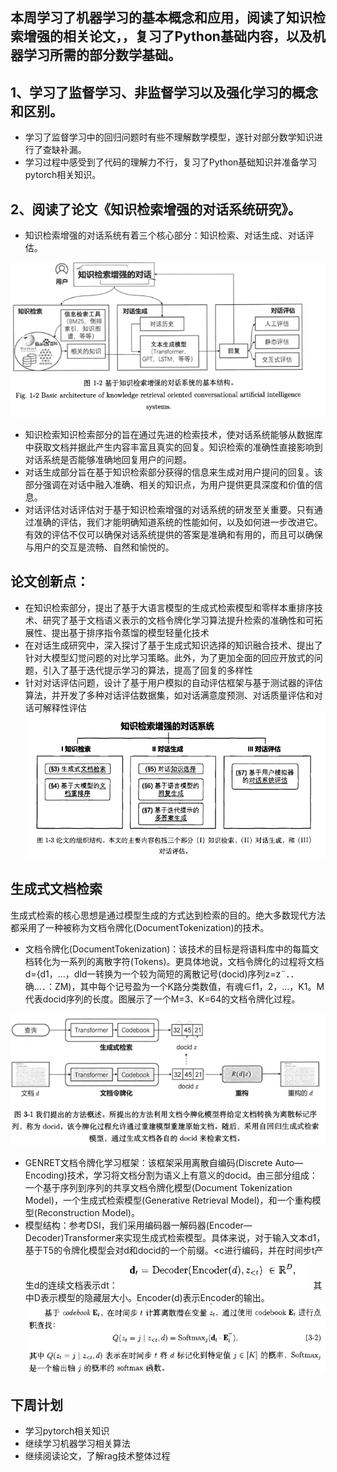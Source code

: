 ﻿

## 本周学习了机器学习的基本概念和应用，阅读了知识检索增强的相关论文，，复习了Python基础内容，以及机器学习所需的部分数学基础。

## 1、学习了监督学习、非监督学习以及强化学习的概念和区别。

 - 学习了监督学习中的回归问题时有些不理解数学模型，遂针对部分数学知识进行了查缺补漏。
 - 学习过程中感受到了代码的理解力不行，复习了Python基础知识并准备学习pytorch相关知识。


## 2、阅读了论文《知识检索增强的对话系统研究》。

 - 知识检索增强的对话系统有着三个核心部分：知识检索、对话生成、对话评估。

![](https://github.com/flyshadow-a/rag_img/blob/main/1.png)
 
 - 知识检索知识检索部分的旨在通过先进的检索技术，使对话系统能够从数据库中获取文档并据此产生内容丰富且真实的回复。知识检索的准确性直接影响到对话系统是否能够准确地回复用户的问题。
 - 对话生成部分旨在基于知识检索部分获得的信息来生成对用户提问的回复。该部分强调在对话中融入准确、相关的知识点，为用户提供更具深度和价值的信息。
 - 对话评估对话评估对于基于知识检索增强的对话系统的研发至关重要。只有通过准确的评估，我们才能明确知道系统的性能如何，以及如何进一步改进它。有效的评估不仅可以确保对话系统提供的答案是准确和有用的，而且可以确保与用户的交互是流畅、自然和愉悦的。

## 论文创新点：

 - 在知识检索部分，提出了基于大语言模型的生成式检索模型和零样本重排序技术、研究了基于文档语义表示的文档令牌化学习算法提升检索的准确性和可拓展性、提出基于排序指令蒸馏的模型轻量化技术
 - 在对话生成研究中，深入探讨了基于生成式知识选择的知识融合技术、提出了针对大模型幻觉问题的对比学习策略。此外，为了更加全面的回应开放式的问题，引入了基于迭代提示学习的算法，提高了回复的多样性
 - 针对对话评估问题，设计了基于用户模拟的自动评估框架与基于测试器的评估算法，并开发了多种对话评估数据集，如对话满意度预测、对话质量评估和对话可解释性评估
![](https://github.com/flyshadow-a/rag_img/blob/main/2.png)

## 生成式文档检索
生成式检索的核心思想是通过模型生成的方式达到检索的目的。绝大多数现代方法都采用了一种被称为文档令牌化(DocumentTokenization)的技术。

 - 文档令牌化(DocumentTokenization)：该技术的目标是将语料库中的每篇文档转化为一系列的离散字符(Tokens)。更具体地说，文档令牌化的过程将文档d={d1，…，dld一转换为一个较为简短的离散记号(docid)序列z=z¨．．确…．：ZM)，其中每个记号盈为一个K路分类数值，有魂∈f1，2，…，K1。M代表docid序列的长度。图展示了一个M=3、K=64的文档令牌化过程。
 
 ![](https://github.com/flyshadow-a/rag_img/blob/main/3.png)
 
 - GENRET文档令牌化学习框架：该框架采用离散自编码(Discrete Auto—Encoding)技术，学习将文档分割为语义上有意义的docid。由三部分组成：一个基于序列到序列的共享文档令牌化模型(Document Tokenization Model)，一个生成式检索模型(Generative Retrieval Model)，和一个重构模型(Reconstruction Model)。
 - 模型结构：参考DSI，我们采用编码器一解码器(Encoder—Decoder)Transformer来实现生成式检索模型。具体来说，对于输入文本d1，基于T5的令牌化模型会对d和docid的一个前缀。<c进行编码，并在时间步t产生d的连续文档表示dt：
 ![](https://github.com/flyshadow-a/rag_img/blob/main/4.png)
 其中D表示模型的隐藏层大小。Encoder(d)表示Encoder的输出。
![](https://github.com/flyshadow-a/rag_img/blob/main/5.png)


## 下周计划

 - 学习pytorch相关知识
 - 继续学习机器学习相关算法
 - 继续阅读论文，了解rag技术整体过程

